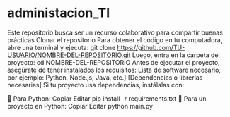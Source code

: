# administacion_TI
Este repositorio busca ser un recurso colaborativo para compartir buenas prácticas
Clonar el repositorio
Para obtener el código en tu computadora, abre una terminal y ejecuta: git clone https://github.com/TU-USUARIO/NOMBRE-DEL-REPOSITORIO.git
Luego, entra en la carpeta del proyecto: cd NOMBRE-DEL-REPOSITORIO
Antes de ejecutar el proyecto, asegúrate de tener instalados los requisitos: Lista de software necesario, por ejemplo: Python, Node.js, Java, etc.]
[Dependencias o librerías necesarias]
Si tu proyecto usa dependencias, instálalas con:

🔸 Para Python:
Copiar
Editar
pip install -r requirements.txt 
🔸 Para un proyecto en Python:
Copiar
Editar
python main.py

